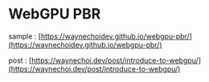 # WebGPU PBR

sample : [https://waynechoidev.github.io/webgpu-pbr/](https://waynechoidev.github.io/webgpu-pbr/)

post : [https://waynechoi.dev/post/introduce-to-webgpu/](https://waynechoi.dev/post/introduce-to-webgpu/)
